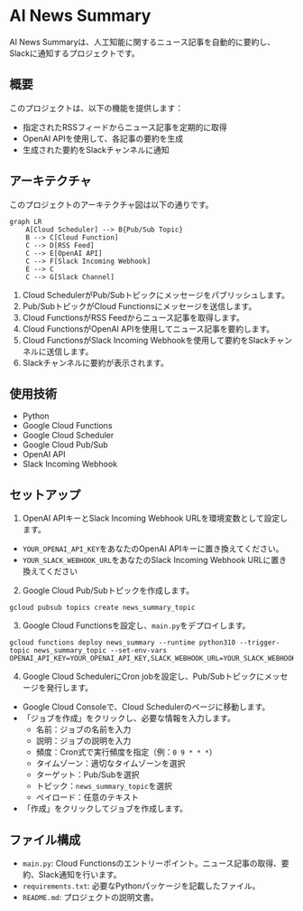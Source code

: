 # AI News Summary

AI News Summaryは、人工知能に関するニュース記事を自動的に要約し、Slackに通知するプロジェクトです。

## 概要

このプロジェクトは、以下の機能を提供します：

- 指定されたRSSフィードからニュース記事を定期的に取得
- OpenAI APIを使用して、各記事の要約を生成
- 生成された要約をSlackチャンネルに通知

## アーキテクチャ

このプロジェクトのアーキテクチャ図は以下の通りです。

```mermaid
graph LR
    A[Cloud Scheduler] --> B{Pub/Sub Topic}
    B --> C[Cloud Function]
    C --> D[RSS Feed]
    C --> E[OpenAI API]
    C --> F[Slack Incoming Webhook]
    E --> C
    C --> G[Slack Channel]
```

1. Cloud SchedulerがPub/Subトピックにメッセージをパブリッシュします。
2. Pub/SubトピックがCloud Functionsにメッセージを送信します。
3. Cloud FunctionsがRSS Feedからニュース記事を取得します。
4. Cloud FunctionsがOpenAI APIを使用してニュース記事を要約します。
5. Cloud FunctionsがSlack Incoming Webhookを使用して要約をSlackチャンネルに送信します。
6. Slackチャンネルに要約が表示されます。

## 使用技術

- Python
- Google Cloud Functions
- Google Cloud Scheduler
- Google Cloud Pub/Sub
- OpenAI API
- Slack Incoming Webhook

## セットアップ

1. OpenAI APIキーとSlack Incoming Webhook URLを環境変数として設定します。
- `YOUR_OPENAI_API_KEY`をあなたのOpenAI APIキーに置き換えてください。
- `YOUR_SLACK_WEBHOOK_URL`をあなたのSlack Incoming Webhook URLに置き換えてください

2. Google Cloud Pub/Subトピックを作成します。
```
gcloud pubsub topics create news_summary_topic
```

3. Google Cloud Functionsを設定し、`main.py`をデプロイします。
```CLI
gcloud functions deploy news_summary --runtime python310 --trigger-topic news_summary_topic --set-env-vars OPENAI_API_KEY=YOUR_OPENAI_API_KEY,SLACK_WEBHOOK_URL=YOUR_SLACK_WEBHOOK_URL
```

4. Google Cloud SchedulerにCron jobを設定し、Pub/Subトピックにメッセージを発行します。
- Google Cloud Consoleで、Cloud Schedulerのページに移動します。
- 「ジョブを作成」をクリックし、必要な情報を入力します。
  - 名前：ジョブの名前を入力
  - 説明：ジョブの説明を入力
  - 頻度：Cron式で実行頻度を指定（例：`0 9 * * *`）
  - タイムゾーン：適切なタイムゾーンを選択
  - ターゲット：Pub/Subを選択
  - トピック：`news_summary_topic`を選択
  - ペイロード：任意のテキスト
- 「作成」をクリックしてジョブを作成します。

## ファイル構成

- `main.py`: Cloud Functionsのエントリーポイント。ニュース記事の取得、要約、Slack通知を行います。
- `requirements.txt`: 必要なPythonパッケージを記載したファイル。
- `README.md`: プロジェクトの説明文書。
